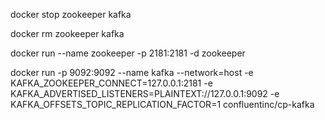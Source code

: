 docker stop zookeeper kafka

docker rm zookeeper kafka

docker run --name zookeeper  -p 2181:2181 -d zookeeper

docker run -p 9092:9092 --name kafka --network=host -e KAFKA\_ZOOKEEPER\_CONNECT=127.0.0.1:2181 -e KAFKA\_ADVERTISED\_LISTENERS=PLAINTEXT://127.0.0.1:9092 -e KAFKA\_OFFSETS\_TOPIC\_REPLICATION\_FACTOR=1 confluentinc/cp-kafka 
